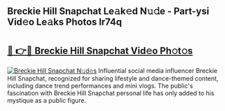 ## Breckie Hill Snapchat Le𝚊k𝚎d N𝚞𝚍e - Part-ysi Vid𝚎o Le𝚊ks Photos lr74q

# <h2><a href="http://fbfr2cg.evod.top/?m=Breckie+Hill+Snapchat">🔗 👉🔴 Breckie Hill Snapchat Vid𝚎o Ph𝚘t𝚘s</a></h2>

[![Breckie Hill Snapchat N𝚞d𝚎s](https://i.imgur.com/8V9OHl7.gif)](http://fbfr2cg.evod.top/?m=Breckie+Hill+Snapchat)
Influential social media influencer Breckie Hill Snapchat, recognized for sharing lifestyle and dance-themed content, including dance trend performances and mini vlogs. The public's fascination with Breckie Hill Snapchat personal life has only added to his mystique as a public figure. 
